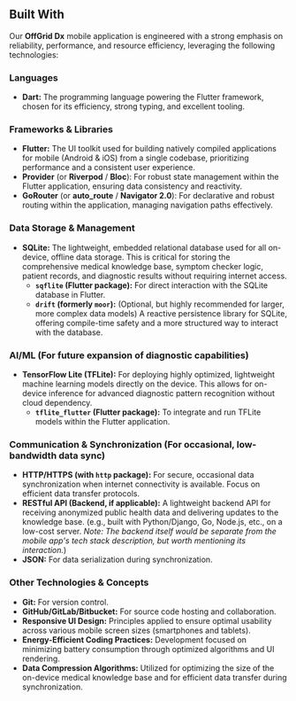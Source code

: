 ## Built With

Our **OffGrid Dx** mobile application is engineered with a strong emphasis on reliability, performance, and resource efficiency, leveraging the following technologies:

### Languages
* **Dart:** The programming language powering the Flutter framework, chosen for its efficiency, strong typing, and excellent tooling.

### Frameworks & Libraries
* **Flutter:** The UI toolkit used for building natively compiled applications for mobile (Android & iOS) from a single codebase, prioritizing performance and a consistent user experience.
* **Provider** (or **Riverpod** / **Bloc**): For robust state management within the Flutter application, ensuring data consistency and reactivity.
* **GoRouter** (or **auto_route** / **Navigator 2.0**): For declarative and robust routing within the application, managing navigation paths effectively.

### Data Storage & Management
* **SQLite:** The lightweight, embedded relational database used for all on-device, offline data storage. This is critical for storing the comprehensive medical knowledge base, symptom checker logic, patient records, and diagnostic results without requiring internet access.
    * **`sqflite` (Flutter package):** For direct interaction with the SQLite database in Flutter.
    * **`drift` (formerly `moor`):** (Optional, but highly recommended for larger, more complex data models) A reactive persistence library for SQLite, offering compile-time safety and a more structured way to interact with the database.

### AI/ML (For future expansion of diagnostic capabilities)
* **TensorFlow Lite (TFLite):** For deploying highly optimized, lightweight machine learning models directly on the device. This allows for on-device inference for advanced diagnostic pattern recognition without cloud dependency.
    * **`tflite_flutter` (Flutter package):** To integrate and run TFLite models within the Flutter application.

### Communication & Synchronization (For occasional, low-bandwidth data sync)
* **HTTP/HTTPS (with `http` package):** For secure, occasional data synchronization when internet connectivity is available. Focus on efficient data transfer protocols.
* **RESTful API (Backend, if applicable):** A lightweight backend API for receiving anonymized public health data and delivering updates to the knowledge base. (e.g., built with Python/Django, Go, Node.js, etc., on a low-cost server. *Note: The backend itself would be separate from the mobile app's tech stack description, but worth mentioning its interaction.*)
* **JSON:** For data serialization during synchronization.

### Other Technologies & Concepts
* **Git:** For version control.
* **GitHub/GitLab/Bitbucket:** For source code hosting and collaboration.
* **Responsive UI Design:** Principles applied to ensure optimal usability across various mobile screen sizes (smartphones and tablets).
* **Energy-Efficient Coding Practices:** Development focused on minimizing battery consumption through optimized algorithms and UI rendering.
* **Data Compression Algorithms:** Utilized for optimizing the size of the on-device medical knowledge base and for efficient data transfer during synchronization.
